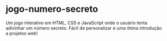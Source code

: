 # jogo-numero-secreto
Um jogo interativo em HTML, CSS e JavaScript onde o usuário tenta adivinhar um número secreto. Fácil de personalizar e uma ótima introdução a projetos web!
